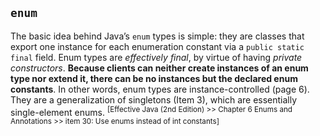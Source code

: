 ## `enum`
The basic idea behind Java’s `enum` types is simple: they are classes that export one instance for each enumeration constant via a `public static final` field. Enum types are *effectively final*, by virtue of having *private constructors*. **Because clients can neither create instances of an enum type nor extend it, there can be no instances but the declared enum constants**. In other words, enum types are instance-controlled (page 6). They are a generalization of singletons (Item 3), which are essentially single-element enums. <sup>[Effective Java (2nd Edition) >> Chapter 6 Enums and Annotations >> item 30: Use enums instead of int constants]</sup>
